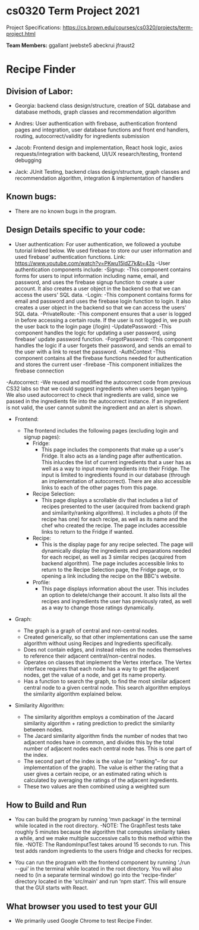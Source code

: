 # cs0320 Term Project 2021

Project Specifications: https://cs.brown.edu/courses/cs0320/projects/term-project.html

**Team Members:** ggallant jwebste5 abeckrui jfraust2

# Recipe Finder

## Division of Labor: 

- Georgia: backend class design/structure, creation of SQL database and database methods, graph classes and 
  recommendation algorithm

- Andres: User authentication with firebase, authentication frontend pages and integration, user database functions 
  and front end handlers, routing, autocorrect/validity for ingredients submission


- Jacob: Frontend design and implementation, React hook logic, axios requests/integration with backend, UI/UX 
  research/testing, frontend debugging

- Jack: JUnit Testing, backend class design/structure, graph classes and recommendation algorithm, integration 
  & implementation of handlers


## Known bugs:

- There are no known bugs in the program.

## Design Details specific to your code:


- User authentication:
  		For user authentication, we followed a youtube tutorial linked below. We used firebase 
  to store our user information and used firebase' authentication functions. 
  Link: https://www.youtube.com/watch?v=PKwu15ldZ7k&t=43s
  -User authentication components include:
  	-Signup:
  		-This component contains forms for users to input information including name, email, and password, and uses 
  		the firebase signup function to create a user account. It also creates a user object in the backend so that 
  		we can access the users' SQL data.
  	-Login:
  		-This component contains forms for email and password and uses the firebase login function to login. 
  		It also creates a user object in the backend so that we can access the users' SQL data.
  	-PrivateRoute:
  		-This component ensures that a user is logged in before accessing a certain route. If the user is not
  		logged in, we push the user back to the login page (/login)
  	-UpdatePassword:
  		-This component handles the logic for updating a user password, using firebase' update password function.
  	-ForgotPassword:
		-This component handles the logic if a user forgets their password, and sends an email to the user with a 
  		link to reset the password.
  	-AuthContext
  		-This component contains all the firebase functions needed for authentication and stores the current user
  	-firebase
  		-This component initializes the firebase connection

-Autocorrect:
	-We reused and modified the autocorrect code from previous CS32 labs so that we could suggest ingredients
when users began typing. We also used autocorrect to check that ingredients are valid, since we passed in the 
ingredients file into the autocorrect instance. If an ingredient is not valid, the user cannot submit the 
ingredient and an alert is shown. 

- Frontend:
	- The frontend includes the following pages (excluding login and signup pages):
		- Fridge:
			- This page includes the components that make up a user's Fridge. It also acts as a landing page after 
			  authentication. This inlucdes the list of current ingredients that a user has as well as a way to 
			  input more ingredients into their Fridge. The input is limited to ingredients found in our database 
			  (through an implementation of autocorrect). There are also accessible links to each of the other pages 
			  from this page.
		- Recipe Selection:
			- This page displays a scrollable div that includes a list of recipes presented to the user 
			  (acquired from backend graph and similarity/ranking algorithms). It includes a photo 
			  (if the recipe has one) for each recipe, as well as its name and the chef who created the recipe. 
			  The page includes accessible links to return to the Fridge if wanted.
		- Recipe:
			- This is the display page for any recipe selected. The page will dynamically display the ingredients and 
			  preparations needed for each recipel, as well as 3 similar recipes (acquired from backend algorithm). 
			  The page includes accessible links to return to the Recipe Selection page, the Fridge page, or to opening 
			  a link including the recipe on the BBC's website.
		- Profile: 
			- This page displays information about the user. This includes an option to delete/change their account. 
			  It also lists all the recipes and ingredients the user has previously rated, as well as a way to change 
			  those ratings dynamically.

- Graph:
	- The graph is a graph of central and non-central nodes. 
	- Created generically, so that other implementations can use the same algorithm without using Recipes and 
	  Ingredients
	  specifically.
	- Does not contain edges, and instead relies on the nodes themselves to reference their adjacent central/non-central
	  nodes.
	- Operates on classes that implement the Vertex interface. The Vertex interface requires that each node has a way to 
	  get the adjacent nodes, get the value of a node, and get its name property.
	- Has a function to search the graph, to find the most similar adjacent central node to a given central node. This 
	  search algorithm employs the similarity algorithm explained below.

- Similarity Algorithm: 
	- The similarity algorithm employs a combination of the Jacard similarity algorithm + rating prediction to 
	predict the similarity between nodes.
  	- The Jacard similarity algorithm finds the number of nodes that two adjacent nodes have in common, and divides
	this by the total number of adjacent nodes each central node has. This is one part of the index.
   - The second part of the index is the value (or "ranking"– for our implementation of the graph). The value is either
	the rating that a user gives a certain recipe, or an estimated rating which is calculated by averaging the ratings
	of the adjacent ingredients.
   - These two values are then combined using a weighted sum

## How to Build and Run

- You can build the program by running ‘mvn package’ in the terminal while located in the root directory.
	-NOTE: The GraphTest tests take roughly 5 minutes because the algorithm that computes similarity takes a while,
  and we make multiple successive calls to this method within the file.
  	-NOTE: The RandomInputTest takes around 15 seconds to run. This test adds random ingredients to the users fridge
  and checks for recipes.
  
- You can run the program with the frontend component by running ‘./run --gui’ in the terminal while located in the 
  root directory. You will also need to (in a separate terminal window) go into the 'recipe-finder' directory located 
  in the 'src/main' and run ‘npm start’. This will ensure that the GUI starts with React.

## What browser you used to test your GUI
- We primarily used Google Chrome to test Recipe Finder.



